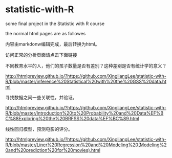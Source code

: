 # statistic-with-R
some final project in the Statistic with R course

the normal html pages are as followes

内容由markdonw编辑完成，最后转换为html。

访问正常的分析页面请点击下面链接



不同教育水平的人，他们的孩子数量是否有差别？这种差别是否有统计学的意义？

http://htmlpreview.github.io/?https://github.com/XingliangLee/statistic-with-R/blob/master/inference%20Statistical%20with%20the%20GSS%20data.html

寻找数据之间一些关联性，并验证。

http://htmlpreview.github.io/?https://github.com/XingliangLee/statistic-with-R/blob/master/Introduction%20to%20Probability%20and%20Data%EF%BC%88Exploring%20the%20BRFSS%20data%EF%BC%89.html

线性回归模型，预测电影的评分。

http://htmlpreview.github.io/?https://github.com/XingliangLee/statistic-with-R/blob/master/Liner%20Regression%20and%20Modeling%20(Modeling%20and%20prediction%20for%20movies).html



